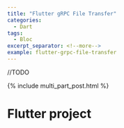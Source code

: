 ```yaml
---
title: "Flutter gRPC File Transfer"
categories:
  - Dart
tags:
  - Bloc
excerpt_separator: <!--more-->
example: flutter-grpc-file-transfer
---
```

//TODO
<!--more-->

{% include multi_part_post.html %}

# Flutter project